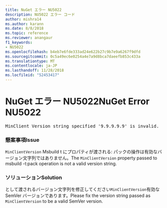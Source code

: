 ```yaml
---
title: NuGet エラー NU5022
description: NU5022 エラー コード
author: mishra14
ms.author: karann
ms.date: 8/8/2018
ms.topic: reference
ms.reviewer: anangaur
f1_keywords:
- NU5022
ms.openlocfilehash: b4eb7e6fde333ad24e622b27c9b7e9a6267f9dfd
ms.sourcegitcommit: 0c5a49ec6e0254a4e7a9d8bca7daeefb853c433a
ms.translationtype: MT
ms.contentlocale: ja-JP
ms.lasthandoff: 11/28/2018
ms.locfileid: "52453417"
---
```

# <a name="nuget-error-nu5022"></a><span data-ttu-id="0e876-103">NuGet エラー NU5022</span><span class="sxs-lookup"><span data-stu-id="0e876-103">NuGet Error NU5022</span></span>
<pre>MinClient Version string specified '9.9.9.9.9' is invalid.</pre>

### <a name="issue"></a><span data-ttu-id="0e876-104">懸案事項</span><span class="sxs-lookup"><span data-stu-id="0e876-104">Issue</span></span>

<span data-ttu-id="0e876-105">`MinClientVersion` Msbuild t にプロパティが渡される: パックの操作は有効なバージョン文字列ではありません。</span><span class="sxs-lookup"><span data-stu-id="0e876-105">The `MinClientVersion` property passed to msbuild -t:pack operation is not a valid version string.</span></span>


### <a name="solution"></a><span data-ttu-id="0e876-106">ソリューション</span><span class="sxs-lookup"><span data-stu-id="0e876-106">Solution</span></span>

<span data-ttu-id="0e876-107">として渡されるバージョン文字列を修正してください`MinClientVersion`有効な SemVer バージョンであります。</span><span class="sxs-lookup"><span data-stu-id="0e876-107">Please fix the version string passed as `MinClientVersion` to be a valid SemVer version.</span></span>

